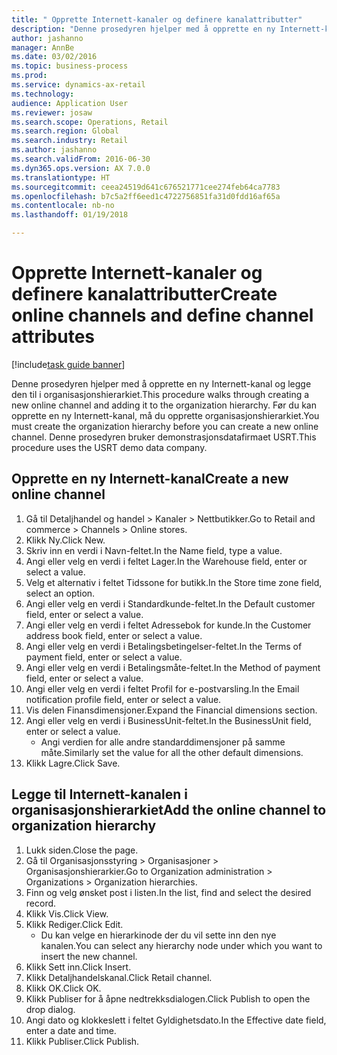 ```yaml
--- 
title: " Opprette Internett-kanaler og definere kanalattributter"
description: "Denne prosedyren hjelper med å opprette en ny Internett-kanal og legge den til i organisasjonshierarkiet."
author: jashanno
manager: AnnBe
ms.date: 03/02/2016
ms.topic: business-process
ms.prod: 
ms.service: dynamics-ax-retail
ms.technology: 
audience: Application User
ms.reviewer: josaw
ms.search.scope: Operations, Retail
ms.search.region: Global
ms.search.industry: Retail
ms.author: jashanno
ms.search.validFrom: 2016-06-30
ms.dyn365.ops.version: AX 7.0.0
ms.translationtype: HT
ms.sourcegitcommit: ceea24519d641c676521771cee274feb64ca7783
ms.openlocfilehash: b7c5a2ff6eed1c4722756851fa31d0fdd16af65a
ms.contentlocale: nb-no
ms.lasthandoff: 01/19/2018

---
```

# <a name="create-online-channels-and-define-channel-attributes"></a><span data-ttu-id="3013f-103"> Opprette Internett-kanaler og definere kanalattributter</span><span class="sxs-lookup"><span data-stu-id="3013f-103">Create online channels and define channel attributes</span></span>

[!include[task guide banner](../includes/task-guide-banner.md)]

<span data-ttu-id="3013f-104">Denne prosedyren hjelper med å opprette en ny Internett-kanal og legge den til i organisasjonshierarkiet.</span><span class="sxs-lookup"><span data-stu-id="3013f-104">This procedure walks through creating a new online channel and adding it to the organization hierarchy.</span></span> <span data-ttu-id="3013f-105">Før du kan opprette en ny Internett-kanal, må du opprette organisasjonshierarkiet.</span><span class="sxs-lookup"><span data-stu-id="3013f-105">You must create the organization hierarchy before you can create a new online channel.</span></span> <span data-ttu-id="3013f-106">Denne prosedyren bruker demonstrasjonsdatafirmaet USRT.</span><span class="sxs-lookup"><span data-stu-id="3013f-106">This procedure uses the USRT demo data company.</span></span>


## <a name="create-a-new-online-channel"></a><span data-ttu-id="3013f-107">Opprette en ny Internett-kanal</span><span class="sxs-lookup"><span data-stu-id="3013f-107">Create a new online channel</span></span>
1. <span data-ttu-id="3013f-108">Gå til Detaljhandel og handel > Kanaler > Nettbutikker.</span><span class="sxs-lookup"><span data-stu-id="3013f-108">Go to Retail and commerce > Channels > Online stores.</span></span>
2. <span data-ttu-id="3013f-109">Klikk Ny.</span><span class="sxs-lookup"><span data-stu-id="3013f-109">Click New.</span></span>
3. <span data-ttu-id="3013f-110">Skriv inn en verdi i Navn-feltet.</span><span class="sxs-lookup"><span data-stu-id="3013f-110">In the Name field, type a value.</span></span>
4. <span data-ttu-id="3013f-111">Angi eller velg en verdi i feltet Lager.</span><span class="sxs-lookup"><span data-stu-id="3013f-111">In the Warehouse field, enter or select a value.</span></span>
5. <span data-ttu-id="3013f-112">Velg et alternativ i feltet Tidssone for butikk.</span><span class="sxs-lookup"><span data-stu-id="3013f-112">In the Store time zone field, select an option.</span></span>
6. <span data-ttu-id="3013f-113">Angi eller velg en verdi i Standardkunde-feltet.</span><span class="sxs-lookup"><span data-stu-id="3013f-113">In the Default customer field, enter or select a value.</span></span>
7. <span data-ttu-id="3013f-114">Angi eller velg en verdi i feltet Adressebok for kunde.</span><span class="sxs-lookup"><span data-stu-id="3013f-114">In the Customer address book field, enter or select a value.</span></span>
8. <span data-ttu-id="3013f-115">Angi eller velg en verdi i Betalingsbetingelser-feltet.</span><span class="sxs-lookup"><span data-stu-id="3013f-115">In the Terms of payment field, enter or select a value.</span></span>
9. <span data-ttu-id="3013f-116">Angi eller velg en verdi i Betalingsmåte-feltet.</span><span class="sxs-lookup"><span data-stu-id="3013f-116">In the Method of payment field, enter or select a value.</span></span>
10. <span data-ttu-id="3013f-117">Angi eller velg en verdi i feltet Profil for e-postvarsling.</span><span class="sxs-lookup"><span data-stu-id="3013f-117">In the Email notification profile field, enter or select a value.</span></span>
11. <span data-ttu-id="3013f-118">Vis delen Finansdimensjoner.</span><span class="sxs-lookup"><span data-stu-id="3013f-118">Expand the Financial dimensions section.</span></span>
12. <span data-ttu-id="3013f-119">Angi eller velg en verdi i BusinessUnit-feltet.</span><span class="sxs-lookup"><span data-stu-id="3013f-119">In the BusinessUnit field, enter or select a value.</span></span>
    * <span data-ttu-id="3013f-120">Angi verdien for alle andre standarddimensjoner på samme måte.</span><span class="sxs-lookup"><span data-stu-id="3013f-120">Similarly set the value for all the other default dimensions.</span></span>  
13. <span data-ttu-id="3013f-121">Klikk Lagre.</span><span class="sxs-lookup"><span data-stu-id="3013f-121">Click Save.</span></span>

## <a name="add-the-online-channel-to-organization-hierarchy"></a><span data-ttu-id="3013f-122">Legge til Internett-kanalen i organisasjonshierarkiet</span><span class="sxs-lookup"><span data-stu-id="3013f-122">Add the online channel to organization hierarchy</span></span>
1. <span data-ttu-id="3013f-123">Lukk siden.</span><span class="sxs-lookup"><span data-stu-id="3013f-123">Close the page.</span></span>
2. <span data-ttu-id="3013f-124">Gå til Organisasjonsstyring > Organisasjoner > Organisasjonshierarkier.</span><span class="sxs-lookup"><span data-stu-id="3013f-124">Go to Organization administration > Organizations > Organization hierarchies.</span></span>
3. <span data-ttu-id="3013f-125">Finn og velg ønsket post i listen.</span><span class="sxs-lookup"><span data-stu-id="3013f-125">In the list, find and select the desired record.</span></span>
4. <span data-ttu-id="3013f-126">Klikk Vis.</span><span class="sxs-lookup"><span data-stu-id="3013f-126">Click View.</span></span>
5. <span data-ttu-id="3013f-127">Klikk Rediger.</span><span class="sxs-lookup"><span data-stu-id="3013f-127">Click Edit.</span></span>
    * <span data-ttu-id="3013f-128">Du kan velge en hierarkinode der du vil sette inn den nye kanalen.</span><span class="sxs-lookup"><span data-stu-id="3013f-128">You can select any hierarchy node under which you want to insert the new channel.</span></span>  
6. <span data-ttu-id="3013f-129">Klikk Sett inn.</span><span class="sxs-lookup"><span data-stu-id="3013f-129">Click Insert.</span></span>
7. <span data-ttu-id="3013f-130">Klikk Detaljhandelskanal.</span><span class="sxs-lookup"><span data-stu-id="3013f-130">Click Retail channel.</span></span>
8. <span data-ttu-id="3013f-131">Klikk OK.</span><span class="sxs-lookup"><span data-stu-id="3013f-131">Click OK.</span></span>
9. <span data-ttu-id="3013f-132">Klikk Publiser for å åpne nedtrekksdialogen.</span><span class="sxs-lookup"><span data-stu-id="3013f-132">Click Publish to open the drop dialog.</span></span>
10. <span data-ttu-id="3013f-133">Angi dato og klokkeslett i feltet Gyldighetsdato.</span><span class="sxs-lookup"><span data-stu-id="3013f-133">In the Effective date field, enter a date and time.</span></span>
11. <span data-ttu-id="3013f-134">Klikk Publiser.</span><span class="sxs-lookup"><span data-stu-id="3013f-134">Click Publish.</span></span>


